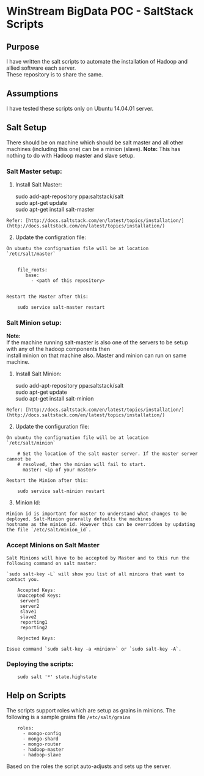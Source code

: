 WinStream BigData POC - SaltStack Scripts  
=========================================

Purpose
-------
I have written the salt scripts to automate the installation of Hadoop and allied software each server.  
These repository is to share the same. 

Assumptions
-----------
I have tested these scripts only on Ubuntu 14.04.01 server. 
 
Salt Setup
----------
  There should be on machine which should be salt master and all other machines (including this one) can be a minion (slave). 
  **Note:** This has nothing to do with Hadoop master and slave setup.  
  
### Salt Master setup:  

  1. Install Salt Master:

        sudo add-apt-repository ppa:saltstack/salt  
        sudo apt-get update  
        sudo apt-get install salt-master  

    Refer: [http://docs.saltstack.com/en/latest/topics/installation/](http://docs.saltstack.com/en/latest/topics/installation/)

  2. Update the configration file:
  
    On ubuntu the configruation file will be at location `/etc/salt/master`

    
        file_roots:  
           base:  
		     - <path of this repository>
  

    Restart the Master after this:

        sudo service salt-master restart  

### Salt Minion setup:

  **Note:**  
    If the machine running salt-master is also one of the servers to be setup with any of the hadoop components then  
    install minion on that machine also. Master and minion can run on same machine.   

  1. Install Salt Minion:

        sudo add-apt-repository ppa:saltstack/salt  
        sudo apt-get update  
        sudo apt-get install salt-minion

    Refer: [http://docs.saltstack.com/en/latest/topics/installation/](http://docs.saltstack.com/en/latest/topics/installation/)


  2. Update the configuration file:
  
    On ubuntu the configruation file will be at location `/etc/salt/minion`
  
        # Set the location of the salt master server. If the master server cannot be  
	    # resolved, then the minion will fail to start.  
	      master: <ip of your master>

    Restart the Minion after this:  

        sudo service salt-minion restart

  3. Minion Id: 
 
    Minion id is important for master to understand what changes to be deployed. Salt-Minion generally defaults the machines  
    hostname as the minion id. However this can be overridden by updating the file `/etc/salt/minion_id`. 

### Accept Minions on Salt Master

    Salt Minions will have to be accepted by Master and to this run the following command on salt master:  
  
    `sudo salt-key -L` will show you list of all minions that want to contact you. 

        Accepted Keys:
        Unaccepted Keys:
         server1
         server2
         slave1
         slave2
         reporting1
         reporting2

        Rejected Keys:

    Issue command `sudo salt-key -a <minion>` or `sudo salt-key -A`.
  

### Deploying the scripts:
  
        sudo salt '*' state.highstate 



Help on Scripts
---------------
  The scripts support roles which are setup as grains in minions. The following is a sample 
  grains file `/etc/salt/grains`

        roles:
          - mongo-config
          - mongo-shard
          - mongo-router
          - hadoop-master
          - hadoop-slave

  Based on the roles the script auto-adjusts and sets up the server. 








